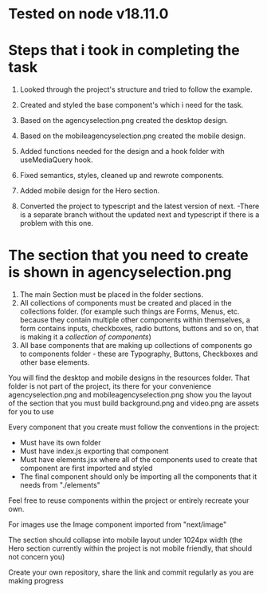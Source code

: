 # Tested on node v18.11.0

# Steps that i took in completing the task

1.  Looked through the project's structure and tried to follow the example.

2.  Created and styled the base component's which i need for the task.

3.  Based on the agencyselection.png created the desktop design.

4.  Based on the mobileagencyselection.png created the mobile design.

5.  Added functions needed for the design and a hook folder with useMediaQuery hook.

6.  Fixed semantics, styles, cleaned up and rewrote components.

7.  Added mobile design for the Hero section.

8.  Converted the project to typescript and the latest version of next.
    -There is a separate branch without the updated next and typescript if there is a problem with this one.

# The section that you need to create is shown in **agencyselection.png**

1. The main Section must be placed in the folder sections.
2. All collections of components must be created and placed in the collections folder. (for example such things are Forms, Menus, etc. because they contain multiple other components within themselves, a form contains inputs, checkboxes, radio buttons, buttons and so on, that is making it a _collection of components_)
3. All base components that are making up collections of components go to components folder - these are Typography, Buttons, Checkboxes and other base elements.

You will find the desktop and mobile designs in the resources folder.
That folder is not part of the project, its there for your convenience
agencyselection.png and mobileagencyselection.png show you the layout of the section that you must build
background.png and video.png are assets for you to use

Every component that you create must follow the conventions in the project:

- Must have its own folder
- Must have index.js exporting that component
- Must have elements.jsx where all of the components used to create that component are first imported and styled
- The final component should only be importing all the components that it needs from "./elements"

Feel free to reuse components within the project or entirely recreate your own.

For images use the Image component imported from "next/image"

The section should collapse into mobile layout under 1024px width (the Hero section currently within the project is not mobile friendly, that should not concern you)

Create your own repository, share the link and commit regularly as you are making progress
